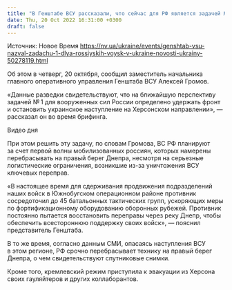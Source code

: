 ```yaml
---
title: "В Генштабе ВСУ рассказали, что сейчас для РФ является задачей № 1 в Украине"
date: Thu, 20 Oct 2022 16:31:00 +0300
draft: false
---
```

Источник: Новое Время https://nv.ua/ukraine/events/genshtab-vsu-nazval-zadachu-1-dlya-rossiyskih-voysk-v-ukraine-novosti-ukrainy-50278119.html


Об этом в четверг, 20 октября, сообщил заместитель начальника главного оперативного управления Генштаба ВСУ Алексей Громов.

«Данные разведки свидетельствуют, что на ближайшую перспективу задачей № 1 для вооруженных сил России определено удержать фронт и остановить украинское наступление на Херсонском направлении», — рассказал он во время брифинга.

 Видео дня   

При этом решить эту задачу, по словам Громова, ВС РФ планируют за счет первой волны мобилизованных россиян, которых намерены перебрасывать на правый берег Днепра, несмотря на серьезные логистические ограничения, возникшие из-за уничтожения ВСУ ключевых переправ.

«В настоящее время для сдерживания продвижения подразделений наших войск в Южнобугском операционном районе противник сосредоточил до 45 батальонных тактических групп, ускоряющих меры по фортификационному оборудованию оборонных рубежей. Противник постоянно пытается восстановить переправы через реку Днепр, чтобы обеспечить всестороннюю поддержку своих войск», — пояснил представитель Генштаба.

В то же время, согласно данным СМИ, опасаясь наступления ВСУ в этом регионе, РФ срочно перебрасывает технику на правый берег Днепра, о чем свидетельствуют спутниковые снимки.

Кроме того, кремлевский режим приступила к эвакуации из Херсона своих гауляйтеров и других коллаборантов.
